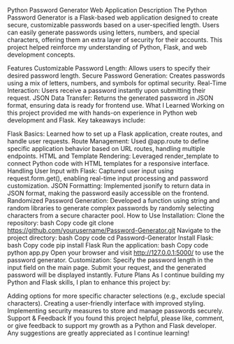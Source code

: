 Python Password Generator Web Application
Description
The Python Password Generator is a Flask-based web application designed to create secure, customizable passwords based on a user-specified length. Users can easily generate passwords using letters, numbers, and special characters, offering them an extra layer of security for their accounts. This project helped reinforce my understanding of Python, Flask, and web development concepts.

Features
Customizable Password Length: Allows users to specify their desired password length.
Secure Password Generation: Creates passwords using a mix of letters, numbers, and symbols for optimal security.
Real-Time Interaction: Users receive a password instantly upon submitting their request.
JSON Data Transfer: Returns the generated password in JSON format, ensuring data is ready for frontend use.
What I Learned
Working on this project provided me with hands-on experience in Python web development and Flask. Key takeaways include:

Flask Basics: Learned how to set up a Flask application, create routes, and handle user requests.
Route Management: Used @app.route to define specific application behavior based on URL routes, handling multiple endpoints.
HTML and Template Rendering: Leveraged render_template to connect Python code with HTML templates for a responsive interface.
Handling User Input with Flask: Captured user input using request.form.get(), enabling real-time input processing and password customization.
JSON Formatting: Implemented jsonify to return data in JSON format, making the password easily accessible on the frontend.
Randomized Password Generation: Developed a function using string and random libraries to generate complex passwords by randomly selecting characters from a secure character pool.
How to Use
Installation:
Clone the repository:
bash
Copy code
git clone https://github.com/yourusername/Password-Generator.git
Navigate to the project directory:
bash
Copy code
cd Password-Generator
Install Flask:
bash
Copy code
pip install Flask
Run the application:
bash
Copy code
python app.py
Open your browser and visit http://127.0.0.1:5000/ to use the password generator.
Customization:
Specify the password length in the input field on the main page.
Submit your request, and the generated password will be displayed instantly.
Future Plans
As I continue building my Python and Flask skills, I plan to enhance this project by:

Adding options for more specific character selections (e.g., exclude special characters).
Creating a user-friendly interface with improved styling.
Implementing security measures to store and manage passwords securely.
Support & Feedback
If you found this project helpful, please like, comment, or give feedback to support my growth as a Python and Flask developer. Any suggestions are greatly appreciated as I continue learning!
